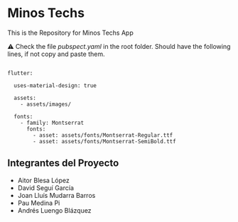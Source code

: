 # Minos Techs

This is the Repository for Minos Techs App

:warning: Check the file *pubspect.yaml* in the root folder. Should have the following lines, if not copy and paste them.

```flutter

flutter:

  uses-material-design: true 
  
  assets:
    - assets/images/
    
  fonts:
    - family: Montserrat
      fonts:
        - asset: assets/fonts/Montserrat-Regular.ttf
        - asset: assets/fonts/Montserrat-SemiBold.ttf
```


## Integrantes del Proyecto

* Aitor Blesa López
* David Seguí García
* Joan Lluís Mudarra Barros
* Pau Medina Pi
* Andrés Luengo Blázquez
